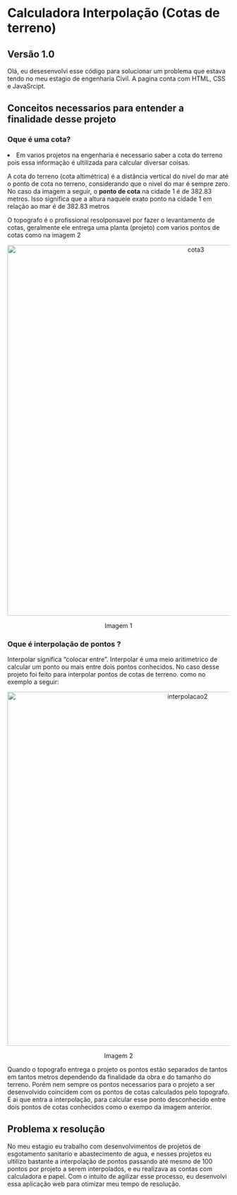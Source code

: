 <h1>Calculadora Interpolação (Cotas de terreno)</h1>
<h2>Versão 1.0</h2>

<p>Olá, eu desesenvolvi esse código para solucionar um problema que estava tendo no meu estagio de engenharia Civil.
A pagina conta com HTML, CSS e JavaSrcipt.</p>

<h2>Conceitos necessarios para entender a finalidade desse projeto</h2>

<h3>Oque é uma cota?</h3>
<li>Em varios projetos na engenharia é necessario saber a cota do terreno pois essa informação é ultilizada para calcular diversar coisas.</li>
<p>A cota do terreno (cota altimétrica) é a distância vertical do nivel do mar até o ponto de cota no terreno, considerando que o nivel do mar é sempre zero.
No caso da imagem a seguir, o <b>ponto de cota</b> na cidade 1 é de 382.83 metros. Isso significa que a altura naquele exato ponto na cidade 1 em relação ao mar
é de 382.83 metros</p>
<p>O topografo é o profissional resolponsavel por fazer o levantamento de cotas, geralmente ele entrega uma planta (projeto) com varios pontos de cotas
como na imagem 2</p>
<div align="center">
  <img width="839" alt="cota3" src="https://user-images.githubusercontent.com/98619044/162107676-5ce117d7-0a42-435e-b25a-a16bebe6f94d.png">
  <p>Imagem 1</p>
</div>

<h3>Oque é interpolação de pontos ?</h3>
<p>Interpolar significa “colocar entre”. Interpolar é uma meio aritimetrico de calcular um ponto ou mais entre dois pontos conhecidos. 
No caso desse projeto foi feito para interpolar pontos de cotas de terreno. como no exemplo a seguir:</p>
<div align="center">
<img width="801" alt="interpolacao2" src="https://user-images.githubusercontent.com/98619044/162115653-9745696a-dbab-48a1-b9ee-5242e9b2d63e.png">
   <p>Imagem 2</p>
</div>
<p>Quando o topografo entrega o projeto os pontos estão separados de tantos em tantos metros dependendo da finalidade da obra e do tamanho do terreno.
  Porém nem sempre os pontos necessarios para o projeto a ser desenvolvido coincidem com os pontos de cotas calculados pelo topografo. E ai que entra a interpolação, para calcular esse 
  ponto desconhecido entre dois pontos de cotas conhecidos como o exempo da imagem anterior.
</p>


<h2>Problema x resolução</h2>
<p>No meu estagio eu trabalho com desenvolvimentos de projetos de esgotamento sanitario e abastecimento de agua, e nesses projetos eu ultilizo bastante
a interpolação de pontos passando até mesmo de 100 pontos por projeto a serem interpolados, e eu realizava as contas com calculadora e papel.
Com o intuito de agilizar esse processo, eu desenvolvi essa aplicação web para otimizar meu tempo de resolução.</p>




<div align="center">

</div>

